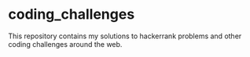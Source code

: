 # coding_challenges

This repository contains my solutions to hackerrank problems and other coding challenges around the web.
